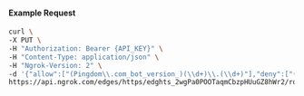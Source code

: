 <!-- Code generated for API Clients. DO NOT EDIT. -->

#### Example Request

```bash
curl \
-X PUT \
-H "Authorization: Bearer {API_KEY}" \
-H "Content-Type: application/json" \
-H "Ngrok-Version: 2" \
-d '{"allow":["(Pingdom\\.com_bot_version_)(\\d+)\\.(\\d+)"],"deny":["(made_up_bot)/(\\d+)\\.(\\d+)"],"enabled":true}' \
https://api.ngrok.com/edges/https/edghts_2wgPa0POOTaqmCbzpHUuGZ8hWr2/routes/edghtsrt_2wgPZtV0aNsFZ55NIsB9YSt4biY/user_agent_filter
```
